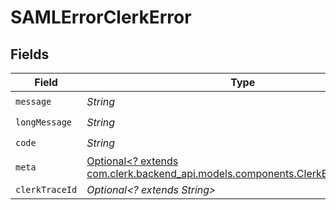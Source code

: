 # SAMLErrorClerkError


## Fields

| Field                                                                                                                             | Type                                                                                                                              | Required                                                                                                                          | Description                                                                                                                       |
| --------------------------------------------------------------------------------------------------------------------------------- | --------------------------------------------------------------------------------------------------------------------------------- | --------------------------------------------------------------------------------------------------------------------------------- | --------------------------------------------------------------------------------------------------------------------------------- |
| `message`                                                                                                                         | *String*                                                                                                                          | :heavy_check_mark:                                                                                                                | N/A                                                                                                                               |
| `longMessage`                                                                                                                     | *String*                                                                                                                          | :heavy_check_mark:                                                                                                                | N/A                                                                                                                               |
| `code`                                                                                                                            | *String*                                                                                                                          | :heavy_check_mark:                                                                                                                | N/A                                                                                                                               |
| `meta`                                                                                                                            | [Optional<? extends com.clerk.backend_api.models.components.ClerkErrorErrorMeta>](../../models/components/ClerkErrorErrorMeta.md) | :heavy_minus_sign:                                                                                                                | N/A                                                                                                                               |
| `clerkTraceId`                                                                                                                    | *Optional<? extends String>*                                                                                                      | :heavy_minus_sign:                                                                                                                | N/A                                                                                                                               |
